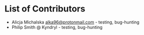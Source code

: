 # List of Contributors

* Alicja Michalska <alka96@protonmail.com> - testing, bug-hunting
* Philip Smith @ Kyndryl - testing, bug-hunting
